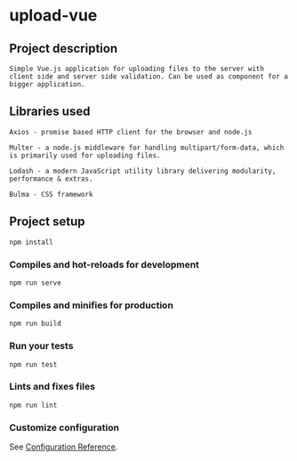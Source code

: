# upload-vue

## Project description

```
Simple Vue.js application for uploading files to the server with client side and server side validation. Can be used as component for a bigger application.
```

## Libraries used

```
Axios - promise based HTTP client for the browser and node.js

Multer - a node.js middleware for handling multipart/form-data, which is primarily used for uploading files.

Lodash - a modern JavaScript utility library delivering modularity, performance & extras.

Bulma - CSS framework
```

## Project setup

```
npm install
```

### Compiles and hot-reloads for development

```
npm run serve
```

### Compiles and minifies for production

```
npm run build
```

### Run your tests

```
npm run test
```

### Lints and fixes files

```
npm run lint
```

### Customize configuration

See [Configuration Reference](https://cli.vuejs.org/config/).
